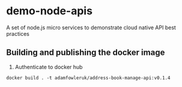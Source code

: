 # demo-node-apis
A set of node.js micro services to demonstrate cloud native API best practices

## Building and publishing the docker image

1. Authenticate to docker hub

```
docker build . -t adamfowleruk/address-book-manage-api:v0.1.4